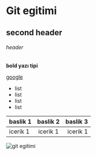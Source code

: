 # Git egitimi

## second header

###### header

**bold yazı tipi**

[google](https://www.google.com.tr)


- list
- list
- list
- list

| baslik 1| baslik 2 | baslik 3|
| :------- | :-------: | -------: | 
| icerik 1 |icerik 1 |icerik 1 |


![git egitimi](https://miro.medium.com/v2/resize:fit:1400/1*mtsk3fQ_BRemFidhkel3dA.png)
